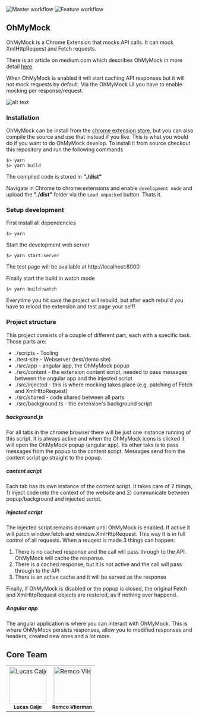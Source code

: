 ![Master workflow](https://github.com/scaljeri/oh-my-mock/actions/workflows/master.yml/badge.svg)
![Feature workflow](https://github.com/scaljeri/oh-my-mock/actions/workflows/feature.yml/badge.svg)

## OhMyMock

OhMyMock is a Chrome Extension that mocks API calls. It can mock XmlHttpRequest and Fetch requests. 

There is an article on medium.com which describes OhMyMock in more detail [here](https://medium.com/p/875ac5d85999/edit).

When OhMyMock is enabled it will start caching API responses but it will not
mock requests by default. Via the OhMyMock UI you have to enable mocking per response/request.

![alt text](https://github.com/scaljeri/oh-my-mock/blob/master/images/oh-my-mock-overview.png?raw=true)

### Installation
OhMyMock can be install from the 
[chrome extension store](https://chrome.google.com/webstore/detail/oh-my-mock/egadlcooejllkdejejkhibmaphidmock), 
but you can also compile the source and use that instead if you like. This is what you would do if you want to do OhMyMock develop. 
To install it from source checkout this repository and run the following commands

    $> yarn
    $> yarn build

The compiled code is stored in **"./dist"**

Navigate in Chrome to chrome:extensions and enable `development mode` and upload the **"./dist"** folder via the `Load unpacked` button. Thats it.

### Setup development
First install all dependencies

    $> yarn

Start the development web server

    $> yarn start:server

The test page will be available at http://localhost:8000

Finally start the build in watch mode

    $> yarn build:watch

Everytime you hit save the project will rebuild, but after each rebuild you have to reload the extension and test page your self!

### Project structure
This project consists of a couple of different part, each with a specific task. Those parts are:

  * ./scripts           - Tooling
  * ./test-site         - Webserver (test/demo site)
  * ./src/app           - angular app, the OhMyMock popup
  * ./src/content       - the extension content script, needed to pass messages between
                          the angular app and the injected script
  * ./src/injected      - this is where mocking takes place (e.g. patching of Fetch and XmlHttpRequest)
  * ./src/shared        - code shared between all parts
  * ./src/background.ts - the extension's background script

##### background.js
For all tabs in the chrome browser there will be just one instance running of this script. It is
always active and when the OhMyMock icons is clicked it will open the OhMyMock popup (angular app). 
Its other taks is to pass messages from the popup to the content script. Messages send from the 
content script go straight to the popup. 

##### content script
Each tab has its own instance of the content script. It takes care of 2 things, 1) inject code into the context of the website and 2) communicate between popup/background and injected script. 

##### injected script
The injected script remains dormant until OhMyMock is enabled. If active it will patch window.fetch 
and window.XmlHttpRequest. This way it is in full control of all requests. When a reuqest is made 3
things can happen:

   1) There is no cached response and the call will pass through to the API. OhMyMock will cache
      the response.
   2) There is a cached response, but it is not active and the call will pass through to the API
   3) There is an active cache and it will be served as the response

Finally, if OhMyMock is disabled or the popup is closed, the original Fetch and XmlHttpRequest objects
are restored, as if nothing ever happend.

##### Angular app
The angular application is where you can interact with OhMyMock. This is where OhMyMock persists 
responses, allow you to modified responses and headers, created new ones and a lot more.

## Core Team

<table border="0">
  <tr style="border:none">
    <td align="center">
      <a style="white-space:nowrap"
        href="https://github.com/scaljeri">
        <img style="max-width:100px" src="https://avatars2.githubusercontent.com/u/1078741?v=4" width="100px;" alt="Lucas Calje"/></br>
        <sub><b>Lucas Calje</b></sub>
      </a>
    </td>
    <td align="center">
      <a style="white-space:nowrap" 
         href="https://github.com/remco75">
        <img style="max-width:100px" src="https://avatars1.githubusercontent.com/u/5644903?v=4" width="100px;" alt="Remco Vlierman"/></br>
        <sub><b>Remco Vlierman</b></sub></a>
    </td>
  </tr>
</table>
